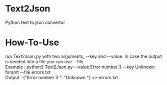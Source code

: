 # Text2Json
Python text to json convertor

# How-To-Use
run Text2Json.py with two arguments, --key and --value. In case the output is needed into a file you can use --file<br/>
Example : python3 Text2Json.py --value Error number 3 --key Unknown foramt --file errors.txt<br/>
Output : {"Error number 3 ": "Unknown "} >> errors.txt
